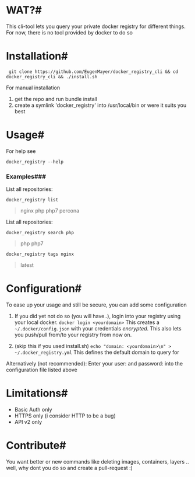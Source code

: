 # WAT?#
This cli-tool lets you query your private docker registry for different things. For now, there is no tool provided by docker to do so 

# Installation#

     git clone https://github.com/EugenMayer/docker_registry_cli && cd docker_registry_cli && ./install.sh

For manual installation

1. get the repo and run bundle install
2. create a symlink 'docker_registry' into /usr/local/bin or were it suits you best

# Usage#
For help see


    docker_registry --help


### Examples###
List all repositories: 


    docker_registry list

> nginx
> php
> php7
> percona

List all repositories: 

    docker_registry search php

> php
> php7

    docker_registry tags nginx

> latest

# Configuration#
To ease up your usage and still be secure, you can add some configuration

1. If you did yet not do so (you will have..), login into your registry using your local docker.
`
docker login <yourdomain>
`
This creates a `~/.docker/config.json` with your credentials *encrypted*. This also lets you push/pull from/to your registry from now on.


2. (skip this if you used install.sh)
`
echo "domain: <yourdomain>\n" > ~/.docker_registry.yml
`
This defines the default domain to query for

Alternatively (not recommended):
Enter your user: and password: into the configuration file listed above

# Limitations#

- Basic Auth only
- HTTPS only (i consider HTTP to be a bug)
- API v2 only

# Contribute#
You want better or new commands like deleting images, containers, layers .. well, why dont you do so and create a pull-request :)